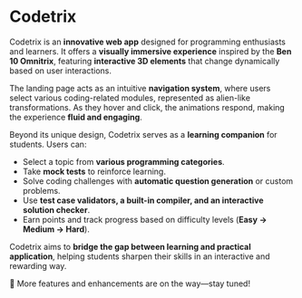 # Codetrix

Codetrix is an **innovative web app** designed for programming enthusiasts and learners. It offers a **visually immersive experience** inspired by the **Ben 10 Omnitrix**, featuring **interactive 3D elements** that change dynamically based on user interactions. 

The landing page acts as an intuitive **navigation system**, where users select various coding-related modules, represented as alien-like transformations. As they hover and click, the animations respond, making the experience **fluid and engaging**.

Beyond its unique design, Codetrix serves as a **learning companion** for students. Users can:
- Select a topic from **various programming categories**.
- Take **mock tests** to reinforce learning.
- Solve coding challenges with **automatic question generation** or custom problems.
- Use **test case validators, a built-in compiler, and an interactive solution checker**.
- Earn points and track progress based on difficulty levels (**Easy → Medium → Hard**).

Codetrix aims to **bridge the gap between learning and practical application**, helping students sharpen their skills in an interactive and rewarding way.

🚀 More features and enhancements are on the way—stay tuned!
